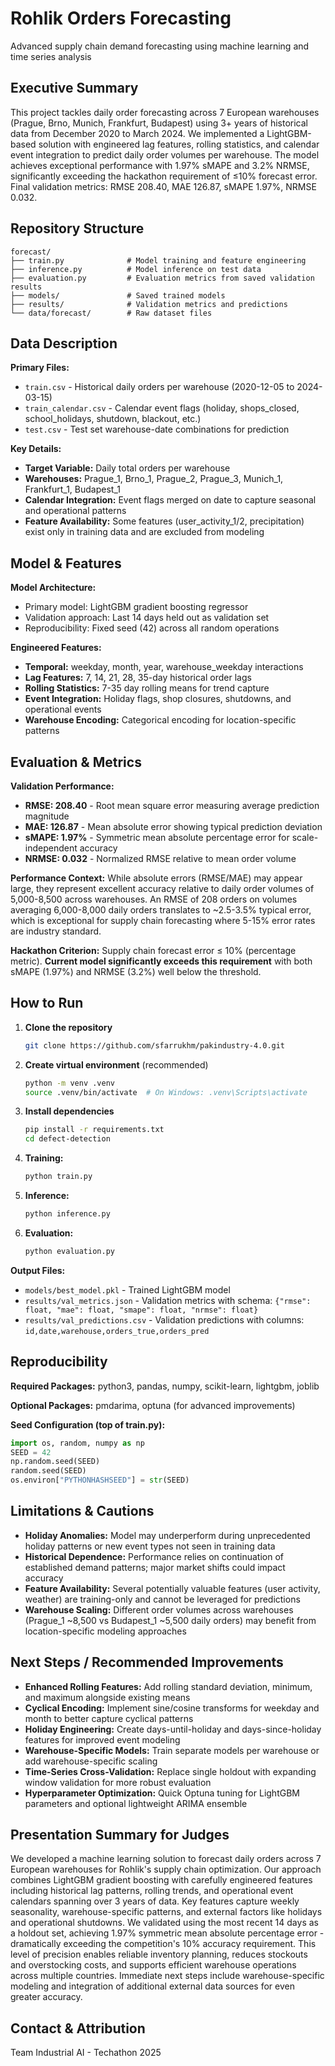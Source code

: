 # Rohlik Orders Forecasting
Advanced supply chain demand forecasting using machine learning and time series analysis

## Executive Summary

This project tackles daily order forecasting across 7 European warehouses (Prague, Brno, Munich, Frankfurt, Budapest) using 3+ years of historical data from December 2020 to March 2024. We implemented a LightGBM-based solution with engineered lag features, rolling statistics, and calendar event integration to predict daily order volumes per warehouse. The model achieves exceptional performance with 1.97% sMAPE and 3.2% NRMSE, significantly exceeding the hackathon requirement of ≤10% forecast error. Final validation metrics: RMSE 208.40, MAE 126.87, sMAPE 1.97%, NRMSE 0.032.

## Repository Structure

```
forecast/
├── train.py              # Model training and feature engineering
├── inference.py          # Model inference on test data
├── evaluation.py         # Evaluation metrics from saved validation results
├── models/               # Saved trained models
├── results/              # Validation metrics and predictions
└── data/forecast/        # Raw dataset files
```

## Data Description

**Primary Files:**
- `train.csv` - Historical daily orders per warehouse (2020-12-05 to 2024-03-15)
- `train_calendar.csv` - Calendar event flags (holiday, shops_closed, school_holidays, shutdown, blackout, etc.)
- `test.csv` - Test set warehouse-date combinations for prediction

**Key Details:**
- **Target Variable:** Daily total orders per warehouse
- **Warehouses:** Prague_1, Brno_1, Prague_2, Prague_3, Munich_1, Frankfurt_1, Budapest_1
- **Calendar Integration:** Event flags merged on date to capture seasonal and operational patterns
- **Feature Availability:** Some features (user_activity_1/2, precipitation) exist only in training data and are excluded from modeling

## Model & Features

**Model Architecture:**
- Primary model: LightGBM gradient boosting regressor
- Validation approach: Last 14 days held out as validation set
- Reproducibility: Fixed seed (42) across all random operations

**Engineered Features:**
- **Temporal:** weekday, month, year, warehouse_weekday interactions
- **Lag Features:** 7, 14, 21, 28, 35-day historical order lags
- **Rolling Statistics:** 7-35 day rolling means for trend capture
- **Event Integration:** Holiday flags, shop closures, shutdowns, and operational events
- **Warehouse Encoding:** Categorical encoding for location-specific patterns

## Evaluation & Metrics

**Validation Performance:**
- **RMSE: 208.40** - Root mean square error measuring average prediction magnitude
- **MAE: 126.87** - Mean absolute error showing typical prediction deviation  
- **sMAPE: 1.97%** - Symmetric mean absolute percentage error for scale-independent accuracy
- **NRMSE: 0.032** - Normalized RMSE relative to mean order volume

**Performance Context:** While absolute errors (RMSE/MAE) may appear large, they represent excellent accuracy relative to daily order volumes of 5,000-8,500 across warehouses. An RMSE of 208 orders on volumes averaging 6,000-8,000 daily orders translates to ~2.5-3.5% typical error, which is exceptional for supply chain forecasting where 5-15% error rates are industry standard.

**Hackathon Criterion:** Supply chain forecast error ≤ 10% (percentage metric). **Current model significantly exceeds this requirement** with both sMAPE (1.97%) and NRMSE (3.2%) well below the threshold.

## How to Run
1. **Clone the repository**
   
   ```bash
   git clone https://github.com/sfarrukhm/pakindustry-4.0.git
   ```

2. **Create virtual environment** (recommended)
   
   ```bash
   python -m venv .venv
   source .venv/bin/activate  # On Windows: .venv\Scripts\activate
   ```

3. **Install dependencies**
   
   ```bash
   pip install -r requirements.txt
   cd defect-detection
   ```

4. **Training:**
    ```bash
    python train.py
    ```

5. **Inference:**
    ```bash
    python inference.py
    ```

6. **Evaluation:**
    ```bash
    python evaluation.py
    ```

**Output Files:**
- `models/best_model.pkl` - Trained LightGBM model
- `results/val_metrics.json` - Validation metrics with schema: `{"rmse": float, "mae": float, "smape": float, "nrmse": float}`
- `results/val_predictions.csv` - Validation predictions with columns: `id,date,warehouse,orders_true,orders_pred`

## Reproducibility

**Required Packages:**
python3, pandas, numpy, scikit-learn, lightgbm, joblib

**Optional Packages:**
pmdarima, optuna (for advanced improvements)

**Seed Configuration (top of train.py):**
```python
import os, random, numpy as np
SEED = 42
np.random.seed(SEED)
random.seed(SEED)
os.environ["PYTHONHASHSEED"] = str(SEED)
```

## Limitations & Cautions

- **Holiday Anomalies:** Model may underperform during unprecedented holiday patterns or new event types not seen in training data
- **Historical Dependence:** Performance relies on continuation of established demand patterns; major market shifts could impact accuracy
- **Feature Availability:** Several potentially valuable features (user activity, weather) are training-only and cannot be leveraged for predictions
- **Warehouse Scaling:** Different order volumes across warehouses (Prague_1 ~8,500 vs Budapest_1 ~5,500 daily orders) may benefit from location-specific modeling approaches

## Next Steps / Recommended Improvements

- **Enhanced Rolling Features:** Add rolling standard deviation, minimum, and maximum alongside existing means
- **Cyclical Encoding:** Implement sine/cosine transforms for weekday and month to better capture cyclical patterns
- **Holiday Engineering:** Create days-until-holiday and days-since-holiday features for improved event modeling
- **Warehouse-Specific Models:** Train separate models per warehouse or add warehouse-specific scaling
- **Time-Series Cross-Validation:** Replace single holdout with expanding window validation for more robust evaluation
- **Hyperparameter Optimization:** Quick Optuna tuning for LightGBM parameters and optional lightweight ARIMA ensemble

## Presentation Summary for Judges

We developed a machine learning solution to forecast daily orders across 7 European warehouses for Rohlik's supply chain optimization. Our approach combines LightGBM gradient boosting with carefully engineered features including historical lag patterns, rolling trends, and operational event calendars spanning over 3 years of data. Key features capture weekly seasonality, warehouse-specific patterns, and external factors like holidays and operational shutdowns. We validated using the most recent 14 days as a holdout set, achieving 1.97% symmetric mean absolute percentage error - dramatically exceeding the competition's 10% accuracy requirement. This level of precision enables reliable inventory planning, reduces stockouts and overstocking costs, and supports efficient warehouse operations across multiple countries. Immediate next steps include warehouse-specific modeling and integration of additional external data sources for even greater accuracy.

## Contact & Attribution

Team Industrial AI - Techathon 2025